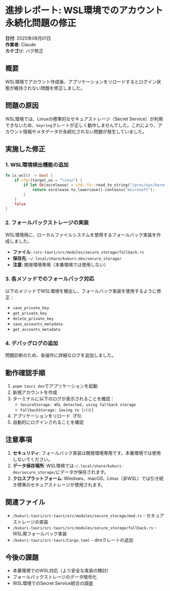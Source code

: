 # 進捗レポート: WSL環境でのアカウント永続化問題の修正

**日付**: 2025年08月01日  
**作業者**: Claude  
**カテゴリ**: バグ修正

## 概要
WSL環境でアカウント作成後、アプリケーションをリロードするとログイン状態が維持されない問題を修正しました。

## 問題の原因
WSL環境では、Linuxの標準的なセキュアストレージ（Secret Service）が利用できないため、`keyring`クレートが正しく動作しませんでした。これにより、アカウント情報やメタデータが永続化されない問題が発生していました。

## 実施した修正

### 1. WSL環境検出機能の追加
```rust
fn is_wsl() -> bool {
    if cfg!(target_os = "linux") {
        if let Ok(osrelease) = std::fs::read_to_string("/proc/sys/kernel/osrelease") {
            return osrelease.to_lowercase().contains("microsoft");
        }
    }
    false
}
```

### 2. フォールバックストレージの実装
WSL環境用に、ローカルファイルシステムを使用するフォールバック実装を作成しました。

- **ファイル**: `/src-tauri/src/modules/secure_storage/fallback.rs`
- **保存先**: `~/.local/share/kukuri-dev/secure_storage/`
- **注意**: 開発環境専用（本番環境では使用しない）

### 3. 各メソッドでのフォールバック対応
以下のメソッドでWSL環境を検出し、フォールバック実装を使用するように修正：
- `save_private_key`
- `get_private_key`
- `delete_private_key`
- `save_accounts_metadata`
- `get_accounts_metadata`

### 4. デバッグログの追加
問題診断のため、各操作に詳細なログを追加しました。

## 動作確認手順

1. `pnpm tauri dev`でアプリケーションを起動
2. 新規アカウントを作成
3. ターミナルに以下のログが表示されることを確認：
   - `SecureStorage: WSL detected, using fallback storage`
   - `FallbackStorage: Saving to [パス]`
4. アプリケーションをリロード（F5）
5. 自動的にログインされることを確認

## 注意事項

1. **セキュリティ**: フォールバック実装は開発環境専用です。本番環境では使用しないでください。
2. **データ保存場所**: WSL環境では`~/.local/share/kukuri-dev/secure_storage/`にデータが保存されます。
3. **クロスプラットフォーム**: Windows、macOS、Linux（非WSL）では引き続き標準のセキュアストレージが使用されます。

## 関連ファイル
- `/kukuri-tauri/src-tauri/src/modules/secure_storage/mod.rs` - セキュアストレージの実装
- `/kukuri-tauri/src-tauri/src/modules/secure_storage/fallback.rs` - WSL用フォールバック実装
- `/kukuri-tauri/src-tauri/Cargo.toml` - dirsクレートの追加

## 今後の課題
- 本番環境でのWSL対応（より安全な実装の検討）
- フォールバックストレージのデータ暗号化
- WSL環境でのSecret Service統合の調査